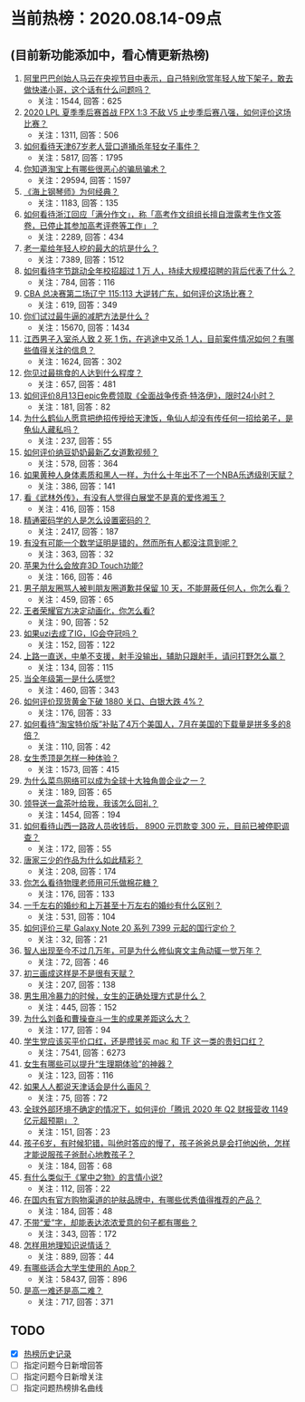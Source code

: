 # 当前热榜：2020.08.14-09点
## (目前新功能添加中，看心情更新热榜)
1. [阿里巴巴创始人马云在央视节目中表示，自己特别欣赏年轻人放下架子，敢去做快递小哥，这个话有什么问题吗？](https://www.zhihu.com/question/413761496)
    * 关注：1544, 回答：625
2. [2020 LPL 夏季季后赛首战 FPX 1:3 不敌 V5 止步季后赛八强，如何评价这场比赛？](https://www.zhihu.com/question/413988686)
    * 关注：1311, 回答：506
3. [如何看待天津67岁老人营口道捅杀年轻女子事件？](https://www.zhihu.com/question/413715356)
    * 关注：5817, 回答：1795
4. [你知道淘宝上有哪些很恶心的骗局骗术？](https://www.zhihu.com/question/362063267)
    * 关注：29594, 回答：1597
5. [《海上钢琴师》为何经典？](https://www.zhihu.com/question/334168905)
    * 关注：1183, 回答：135
6. [如何看待浙江回应「满分作文」，称「高考作文组组长擅自泄露考生作文答卷，已停止其参加高考评卷等工作」？](https://www.zhihu.com/question/413956433)
    * 关注：2289, 回答：434
7. [老一辈给年轻人挖的最大的坑是什么？](https://www.zhihu.com/question/411517557)
    * 关注：7389, 回答：1512
8. [如何看待字节跳动全年校招超过 1 万 人，持续大规模招聘的背后代表了什么？](https://www.zhihu.com/question/413909888)
    * 关注：784, 回答：116
9. [CBA 总决赛第二场辽宁 115:113 大逆转广东，如何评价这场比赛？](https://www.zhihu.com/question/414043841)
    * 关注：619, 回答：349
10. [你们试过最牛逼的减肥方法是什么 ?](https://www.zhihu.com/question/357332126)
    * 关注：15670, 回答：1434
11. [江西男子入室杀人致 2 死 1 伤，在逃途中又杀 1 人，目前案件情况如何？有哪些值得关注的信息？](https://www.zhihu.com/question/413912328)
    * 关注：1624, 回答：302
12. [你见过最挑食的人达到什么程度？](https://www.zhihu.com/question/308566445)
    * 关注：657, 回答：481
13. [如何评价8月13日epic免费领取《全面战争传奇·特洛伊》，限时24小时？](https://www.zhihu.com/question/414048798)
    * 关注：181, 回答：82
14. [为什么鹤仙人愿意把绝招传授给天津饭，龟仙人却没有传任何一招给弟子，是龟仙人藏私吗？](https://www.zhihu.com/question/413483391)
    * 关注：237, 回答：55
15. [如何评价纳豆奶奶最新乙女道歉视频？](https://www.zhihu.com/question/413758716)
    * 关注：578, 回答：364
16. [如果黄种人身体素质和黑人一样，为什么十年出不了一个NBA乐透级别天赋？](https://www.zhihu.com/question/413203405)
    * 关注：386, 回答：141
17. [看《武林外传》，有没有人觉得白展堂不是真的爱佟湘玉？](https://www.zhihu.com/question/40958346)
    * 关注：416, 回答：158
18. [精通密码学的人是怎么设置密码的？](https://www.zhihu.com/question/307457182)
    * 关注：2417, 回答：187
19. [有没有可能一个数学证明是错的，然而所有人都没注意到呢？](https://www.zhihu.com/question/413178224)
    * 关注：363, 回答：32
20. [苹果为什么会放弃3D Touch功能?](https://www.zhihu.com/question/343294584)
    * 关注：166, 回答：46
21. [男子朋友圈骂人被判朋友圈道歉并保留 10 天，不能屏蔽任何人，你怎么看？](https://www.zhihu.com/question/413468359)
    * 关注：459, 回答：65
22. [王者荣耀官方决定动画化，你怎么看?](https://www.zhihu.com/question/412850291)
    * 关注：90, 回答：52
23. [如果uzi去成了IG，IG会夺冠吗？](https://www.zhihu.com/question/413397028)
    * 关注：152, 回答：122
24. [上路一直送，中单不支援，射手没输出，辅助只跟射手，请问打野怎么赢？](https://www.zhihu.com/question/404941299)
    * 关注：134, 回答：115
25. [当全年级第一是什么感觉?](https://www.zhihu.com/question/413293313)
    * 关注：460, 回答：343
26. [如何评价现货黄金下破 1880 关口、白银大跌 4%？](https://www.zhihu.com/question/413661800)
    * 关注：176, 回答：33
27. [如何看待“淘宝特价版”补贴了4万个美国人，7月在美国的下载量是拼多多的8倍？](https://www.zhihu.com/question/413733337)
    * 关注：110, 回答：42
28. [女生秃顶是怎样一种体验？](https://www.zhihu.com/question/65463735)
    * 关注：1573, 回答：415
29. [为什么菜鸟网络可以成为全球十大独角兽企业之一？](https://www.zhihu.com/question/413967649)
    * 关注：189, 回答：65
30. [领导送一盒茶叶给我，我该怎么回礼？](https://www.zhihu.com/question/348105518)
    * 关注：1454, 回答：194
31. [如何看待山西一路政人员收钱后， 8900 元罚款变 300 元，目前已被停职调查？](https://www.zhihu.com/question/413732992)
    * 关注：172, 回答：55
32. [唐家三少的作品为什么如此精彩？](https://www.zhihu.com/question/411376985)
    * 关注：208, 回答：174
33. [你怎么看待物理老师用可乐做棉花糖？](https://www.zhihu.com/question/414054616)
    * 关注：176, 回答：133
34. [一千左右的婚纱和上万甚至十万左右的婚纱有什么区别？](https://www.zhihu.com/question/276342398)
    * 关注：531, 回答：104
35. [如何评价三星 Galaxy Note 20 系列 7399 元起的国行定价？](https://www.zhihu.com/question/414042494)
    * 关注：32, 回答：21
36. [智人出现至今不过几万年，可是为什么修仙爽文主角动辄一觉万年？](https://www.zhihu.com/question/406752515)
    * 关注：72, 回答：46
37. [初三画成这样是不是很有天赋？](https://www.zhihu.com/question/412764670)
    * 关注：207, 回答：138
38. [男生用冷暴力的时候，女生的正确处理方式是什么？](https://www.zhihu.com/question/35917517)
    * 关注：445, 回答：152
39. [为什么刘备和曹操奋斗一生的成果差距这么大？](https://www.zhihu.com/question/411821840)
    * 关注：177, 回答：94
40. [学生党应该买平价口红，还是攒钱买 mac 和 TF 这一类的贵妇口红？](https://www.zhihu.com/question/384807564)
    * 关注：7541, 回答：6273
41. [女生有哪些可以提升“生理期体验”的神器？](https://www.zhihu.com/question/414025485)
    * 关注：123, 回答：116
42. [如果人人都说天津话会是什么画风？](https://www.zhihu.com/question/414028250)
    * 关注：75, 回答：72
43. [全球外部环境不确定的情况下，如何评价「腾讯  2020 年 Q2 财报营收 1149 亿元超预期」？](https://www.zhihu.com/question/413753746)
    * 关注：151, 回答：23
44. [孩子6岁，有时候犯错，叫他时答应的慢了，孩子爸爸总是会打他凶他，怎样才能说服孩子爸耐心地教孩子？](https://www.zhihu.com/question/406426132)
    * 关注：184, 回答：68
45. [有什么类似于《掌中之物》的言情小说?](https://www.zhihu.com/question/336520447)
    * 关注：112, 回答：22
46. [在国内有官方购物渠道的护肤品牌中，有哪些优秀值得推荐的产品？](https://www.zhihu.com/question/413472517)
    * 关注：184, 回答：48
47. [不带“爱”字，却能表达浓浓爱意的句子都有哪些？](https://www.zhihu.com/question/405890769)
    * 关注：343, 回答：172
48. [怎样用地理知识说情话？](https://www.zhihu.com/question/54251632)
    * 关注：889, 回答：44
49. [有哪些适合大学生使用的 App？](https://www.zhihu.com/question/21482079)
    * 关注：58437, 回答：896
50. [是高一难还是高二难？](https://www.zhihu.com/question/379203805)
    * 关注：717, 回答：371
## TODO
* [x] [热榜历史记录](hot_history/AllHot.md)
* [ ] 指定问题今日新增回答
* [ ] 指定问题今日新增关注
* [ ] 指定问题热榜排名曲线
